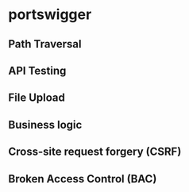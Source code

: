 # portswigger
## Path Traversal

## API Testing
## File Upload
## Business logic
## Cross-site request forgery (CSRF)
## Broken Access Control (BAC)
